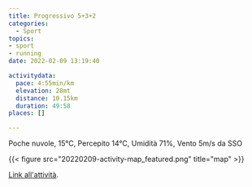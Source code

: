```yaml
---
title: Progressivo 5+3+2
categories: 
  - Sport
topics: 
- sport
- running
date: 2022-02-09 13:19:40

activitydata:
  pace: 4:55min/km
  elevation: 28mt
  distance: 10.15km
  duration: 49:58
places: []

---
```


Poche nuvole, 15°C, Percepito 14°C, Umidità 71%, Vento 5m/s da SSO

<!--more-->

{{<  figure src="20220209-activity-map_featured.png" title="map" >}}

[Link all'attività](https://strava.com/activities/6655611734).
